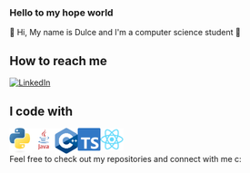 ### Hello to my hope world
<p>🌸 Hi, My name is Dulce and I'm a computer science student 🌸 <p>

## How to reach me
[![LinkedIn](https://img.shields.io/badge/LinkedIn-Connect%20with%20me-FF69B4?style=for-the-badge&logo=linkedin&logoColor=white)](https://linkedin.com/in/dulcemoraa)

## I code with

<a href="https://www.python.org" target="_blank">
  <img align="left" title="Python" alt="Python" width="40px" src="./assets/Python-logo.svg" />
</a>

<a href="https://www.java.com" target="_blank">
  <img align="left" title="Java" alt="Java" width="40px" src="./assets/java-logo.png" />
</a>

<a href="https://isocpp.org" target="_blank">
  <img align="left" title="C++" alt="C++" width="40px" src="./assets/cpp-logo.svg" />
</a>

<a href="https://www.typescriptlang.org" target="_blank">
  <img align="left" title="Typescript" alt="Typescript" width="40px" src="./assets/typescript-logo.svg" />
</a>

<a href="https://pt-br.reactjs.org" target="_blank">
 <img align="left" title="React and React Native" alt="React and React Native" width="40px" src="./assets/react-logo.svg" />
</a>

<br>

## 

Feel free to check out my repositories and connect with me c:
